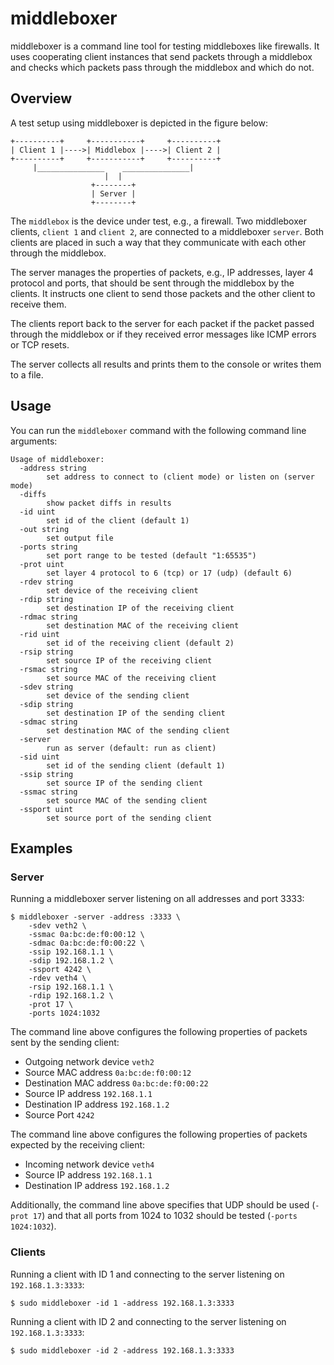 # middleboxer

middleboxer is a command line tool for testing middleboxes like firewalls. It
uses cooperating client instances that send packets through a middlebox and
checks which packets pass through the middlebox and which do not.

## Overview

A test setup using middleboxer is depicted in the figure below:

```
+----------+     +-----------+     +----------+
| Client 1 |---->| Middlebox |---->| Client 2 |
+----------+     +-----------+     +----------+
     |_______________    _______________|
                     |  |
                  +--------+
                  | Server |
                  +--------+
```

The `middlebox` is the device under test, e.g., a firewall. Two middleboxer
clients, `client 1` and `client 2`, are connected to a middleboxer `server`.
Both clients are placed in such a way that they communicate with each other
through the middlebox.

The server manages the properties of packets, e.g., IP addresses, layer 4
protocol and ports, that should be sent through the middlebox by the clients.
It instructs one client to send those packets and the other client to receive
them.

The clients report back to the server for each packet if the packet passed
through the middlebox or if they received error messages like ICMP errors or
TCP resets.

The server collects all results and prints them to the console or writes them
to a file.

## Usage

You can run the `middleboxer` command with the following command line
arguments:

```
Usage of middleboxer:
  -address string
        set address to connect to (client mode) or listen on (server mode)
  -diffs
        show packet diffs in results
  -id uint
        set id of the client (default 1)
  -out string
        set output file
  -ports string
        set port range to be tested (default "1:65535")
  -prot uint
        set layer 4 protocol to 6 (tcp) or 17 (udp) (default 6)
  -rdev string
        set device of the receiving client
  -rdip string
        set destination IP of the receiving client
  -rdmac string
        set destination MAC of the receiving client
  -rid uint
        set id of the receiving client (default 2)
  -rsip string
        set source IP of the receiving client
  -rsmac string
        set source MAC of the receiving client
  -sdev string
        set device of the sending client
  -sdip string
        set destination IP of the sending client
  -sdmac string
        set destination MAC of the sending client
  -server
        run as server (default: run as client)
  -sid uint
        set id of the sending client (default 1)
  -ssip string
        set source IP of the sending client
  -ssmac string
        set source MAC of the sending client
  -ssport uint
        set source port of the sending client
```

## Examples

### Server

Running a middleboxer server listening on all addresses and port 3333:

```console
$ middleboxer -server -address :3333 \
	-sdev veth2 \
	-ssmac 0a:bc:de:f0:00:12 \
	-sdmac 0a:bc:de:f0:00:22 \
	-ssip 192.168.1.1 \
	-sdip 192.168.1.2 \
	-ssport 4242 \
	-rdev veth4 \
	-rsip 192.168.1.1 \
	-rdip 192.168.1.2 \
	-prot 17 \
	-ports 1024:1032
```

The command line above configures the following properties of packets sent by
the sending client:
* Outgoing network device `veth2`
* Source MAC address `0a:bc:de:f0:00:12`
* Destination MAC address `0a:bc:de:f0:00:22`
* Source IP address `192.168.1.1`
* Destination IP address `192.168.1.2`
* Source Port `4242`

The command line above configures the following properties of packets expected
by the receiving client:
* Incoming network device `veth4`
* Source IP address `192.168.1.1`
* Destination IP address `192.168.1.2`

Additionally, the command line above specifies that UDP should be used (`-prot
17`) and that all ports from 1024 to 1032 should be tested (`-ports
1024:1032`).

### Clients

Running a client with ID 1 and connecting to the server listening on
`192.168.1.3:3333`:

```console
$ sudo middleboxer -id 1 -address 192.168.1.3:3333
```

Running a client with ID 2 and connecting to the server listening on
`192.168.1.3:3333`:

```console
$ sudo middleboxer -id 2 -address 192.168.1.3:3333
```
